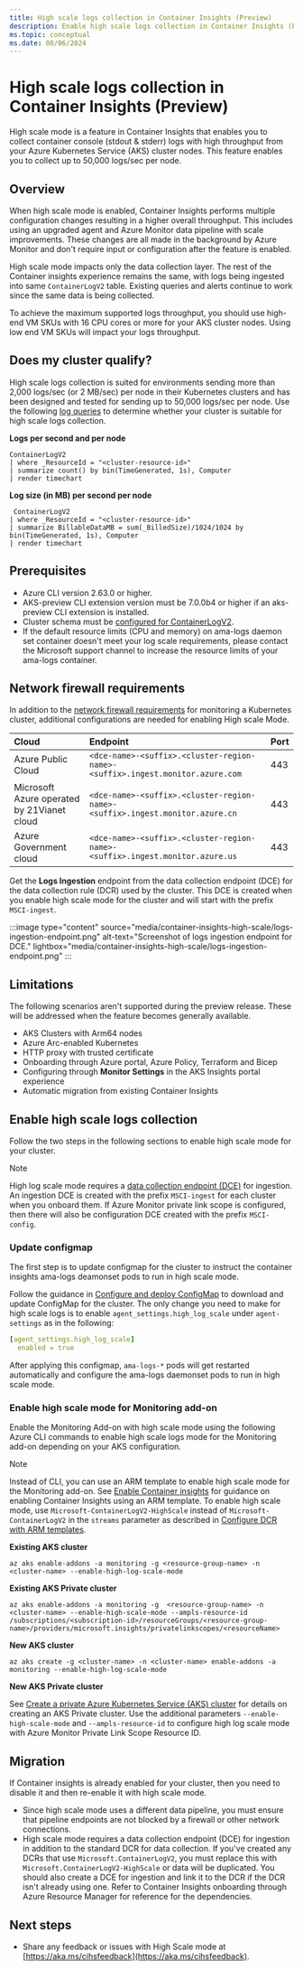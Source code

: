 ```yaml
---
title: High scale logs collection in Container Insights (Preview) 
description: Enable high scale logs collection in Container Insights (Preview).
ms.topic: conceptual
ms.date: 08/06/2024
---
```


# High scale logs collection in Container Insights (Preview) 
High scale mode is a feature in Container Insights that enables you to collect container console (stdout & stderr) logs with high throughput from your Azure Kubernetes Service (AKS) cluster nodes. This feature enables you to collect up to 50,000 logs/sec per node.

## Overview
When high scale mode is enabled, Container Insights performs multiple configuration changes resulting in a higher overall throughput. This includes using an upgraded agent and Azure Monitor data pipeline with scale improvements. These changes are all made in the background by Azure Monitor and don't require input or configuration after the feature is enabled.   

High scale mode impacts only the data collection layer. The rest of the Container insights experience remains the same, with logs being ingested into same `ContainerLogV2` table. Existing queries and alerts continue to work since the same data is being collected.

To achieve the maximum supported logs throughput, you should use high-end VM SKUs with 16 CPU cores or more for your AKS cluster nodes. Using low end VM SKUs will impact your logs throughput.  

## Does my cluster qualify?
High scale logs collection is suited for environments sending more than 2,000 logs/sec (or 2 MB/sec) per node in their Kubernetes clusters and has been designed and tested for sending up to 50,000 logs/sec per node. Use the following [log queries](../logs/log-query-overview.md) to determine whether your cluster is suitable for high scale logs collection.


**Logs per second and per node**

```kusto
ContainerLogV2 
| where _ResourceId = "<cluster-resource-id>" 
| summarize count() by bin(TimeGenerated, 1s), Computer 
| render timechart 
```

**Log size (in MB) per second per node**

```kusto
 ContainerLogV2 
| where _ResourceId = "<cluster-resource-id>"
| summarize BillableDataMB = sum(_BilledSize)/1024/1024 by bin(TimeGenerated, 1s), Computer 
| render timechart 
```

## Prerequisites 

- Azure CLI version 2.63.0 or higher.
- AKS-preview CLI extension version must be 7.0.0b4 or higher if an aks-preview CLI extension is installed.
- Cluster schema must be [configured for ContainerLogV2](./container-insights-logs-schema.md#enable-the-containerlogv2-schema).
- If the default resource limits (CPU and memory) on ama-logs daemon set container doesn't meet your log scale requirements, please contact the Microsoft support channel to increase the resource limits of your ama-logs container.

## Network firewall requirements
In addition to the [network firewall requirements](./kubernetes-monitoring-firewall.md) for monitoring a Kubernetes cluster, additional configurations are needed for enabling High scale Mode. 

| Cloud | Endpoint | Port |
|:---|:--|:--|
| Azure Public Cloud | `<dce-name>-<suffix>.<cluster-region-name>-<suffix>.ingest.monitor.azure.com` | 443 |
| Microsoft Azure operated by 21Vianet cloud | `<dce-name>-<suffix>.<cluster-region-name>-<suffix>.ingest.monitor.azure.cn` | 443 |
| Azure Government cloud | `<dce-name>-<suffix>.<cluster-region-name>-<suffix>.ingest.monitor.azure.us` | 443 |

Get the **Logs Ingestion** endpoint from the data collection endpoint (DCE) for the data collection rule (DCR) used by the cluster. This DCE is created when you enable high scale mode for the cluster and will start with the prefix `MSCI-ingest`.

:::image type="content" source="media/container-insights-high-scale/logs-ingestion-endpoint.png" alt-text="Screenshot of logs ingestion endpoint for DCE." lightbox="media/container-insights-high-scale/logs-ingestion-endpoint.png" :::


## Limitations 

The following scenarios aren't supported during the preview release. These will be addressed when the feature becomes generally available.

- AKS Clusters with Arm64 nodes 
- Azure Arc-enabled Kubernetes
- HTTP proxy with trusted certificate
- Onboarding through Azure portal, Azure Policy, Terraform and Bicep 
- Configuring through **Monitor Settings** in the AKS Insights portal experience  
- Automatic migration from existing Container Insights   

## Enable high scale logs collection
Follow the two steps in the following sections to enable high scale mode for your cluster.

> [!NOTE]
> High log scale mode requires a [data collection endpoint (DCE)](../essentials/data-collection-endpoint-overview.md) for ingestion. An ingestion DCE is created with the prefix `MSCI-ingest` for each cluster when you onboard them. If Azure Monitor private link scope is configured, then there will also be configuration DCE created with the prefix `MSCI-config`. 

### Update configmap
The first step is to update configmap for the cluster to instruct the container insights ama-logs deamonset pods to run in high scale mode. 

Follow the guidance in [Configure and deploy ConfigMap](./container-insights-data-collection-configmap.md#configure-and-deploy-configmap) to download and update ConfigMap for the cluster. The only change you need to make for high scale logs is to enable `agent_settings.high_log_scale` under `agent-settings` as in the following: 

```yml
[agent_settings.high_log_scale] 
  enabled = true 
```

After applying this configmap, `ama-logs-*` pods will get restarted automatically and configure the ama-logs daemonset pods to run in high scale mode. 

### Enable high scale mode for Monitoring add-on
Enable the Monitoring Add-on with high scale mode using the following Azure CLI commands to enable high scale logs mode for the Monitoring add-on depending on your AKS configuration.

> [!NOTE]
> Instead of CLI, you can use an ARM template to enable high scale mode for the Monitoring add-on. See [Enable Container insights](./kubernetes-monitoring-enable.md?tabs=arm#enable-container-insights) for guidance on enabling Container Insights using an ARM template. To enable high scale mode, use `Microsoft-ContainerLogV2-HighScale` instead of `Microsoft-ContainerLogV2` in the `streams` parameter as described in [Configure DCR with ARM templates](./container-insights-data-collection-configure.md?tabs=arm#configure-dcr-with-arm-templates).


**Existing AKS cluster**

```azurecli
az aks enable-addons -a monitoring -g <resource-group-name> -n <cluster-name> --enable-high-log-scale-mode  
```

**Existing AKS Private cluster**

```azurecli
az aks enable-addons -a monitoring -g  <resource-group-name> -n <cluster-name> --enable-high-scale-mode --ampls-resource-id /subscriptions/<subscription-id>/resourceGroups/<resource-group-name>/providers/microsoft.insights/privatelinkscopes/<resourceName> 
```

**New AKS cluster**

```azurecli
az aks create -g <cluster-name> -n <cluster-name> enable-addons -a monitoring --enable-high-log-scale-mode  
```

**New AKS Private cluster**

See [Create a private Azure Kubernetes Service (AKS) cluster](/azure/aks/private-clusters?tabs=azure-portal) for details on creating an AKS Private cluster. Use the additional parameters `--enable-high-scale-mode` and `--ampls-resource-id` to configure high log scale mode with Azure Monitor Private Link Scope Resource ID. 

## Migration
If Container insights is already enabled for your cluster, then you need to disable it and then re-enable it with high scale mode.

- Since high scale mode uses a different data pipeline, you must ensure that pipeline endpoints are not blocked by a firewall or other network connections.
- High scale mode requires a data collection endpoint (DCE) for ingestion in addition to the standard DCR for data collection. If you've created any DCRs that use `Microsoft.ContainerLogV2`, you must replace this with `Microsoft.ContainerLogV2-HighScale` or data will be duplicated. You should also create a DCE for ingestion and link it to the DCR if the DCR isn't already using one. Refer to Container Insights onboarding through Azure Resource Manager for reference for the dependencies. 


## Next steps
- Share any feedback or issues with High Scale mode at [https://aka.ms/cihsfeedback](https://aka.ms/cihsfeedback).

